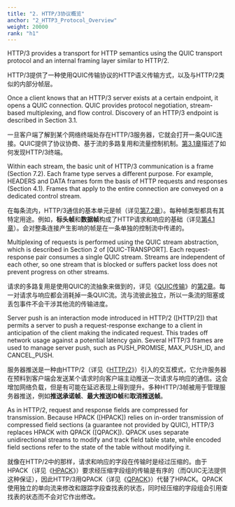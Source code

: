 ```yaml
---
title: "2. HTTP/3协议概览"
anchor: "2_HTTP3_Protocol_Overview"
weight: 20000
rank: "h1"
---
```


HTTP/3 provides a transport for HTTP semantics using the QUIC transport protocol and an internal framing layer similar to HTTP/2.

HTTP/3提供了一种使用QUIC传输协议的HTTP语义传输方式，以及与HTTP/2类似的内部分帧层。

Once a client knows that an HTTP/3 server exists at a certain endpoint, it opens a QUIC connection. QUIC provides protocol negotiation, stream-based multiplexing, and flow control. Discovery of an HTTP/3 endpoint is described in Section 3.1.

一旦客户端了解到某个网络终端处存在HTTP/3服务器，它就会打开一条QUIC连接。QUIC提供了协议协商、基于流的多路复用和流量控制机制。[第3.1章]()描述了如何发现HTTP/3终端。

Within each stream, the basic unit of HTTP/3 communication is a frame (Section 7.2). Each frame type serves a different purpose. For example, HEADERS and DATA frames form the basis of HTTP requests and responses (Section 4.1). Frames that apply to the entire connection are conveyed on a dedicated control stream.

在每条流内，HTTP/3通信的基本单元是帧（详见[第7.2章]()）。每种帧类型都具有其特定用途。例如，**标头帧**和**数据帧**构成了HTTP请求和响应的基础（详见[第4.1章]()）。会对整条连接产生影响的帧是在一条单独的控制流中传递的。

Multiplexing of requests is performed using the QUIC stream abstraction, which is described in Section 2 of [QUIC-TRANSPORT]. Each request-response pair consumes a single QUIC stream. Streams are independent of each other, so one stream that is blocked or suffers packet loss does not prevent progress on other streams.

请求的多路复用是使用QUIC的流抽象来做到的，详见《[QUIC传输]()》的[第2章]()。每一对请求与响应都会消耗掉一条QUIC流。流与流彼此独立，所以一条流的阻塞或丢包事件不会干涉其他流的传输进度。

Server push is an interaction mode introduced in HTTP/2 ([HTTP/2]) that permits a server to push a request-response exchange to a client in anticipation of the client making the indicated request. This trades off network usage against a potential latency gain. Several HTTP/3 frames are used to manage server push, such as PUSH_PROMISE, MAX_PUSH_ID, and CANCEL_PUSH.

服务器推送是一种由HTTP/2（详见《[HTTP/2]()》）引入的交互模式，它允许服务器在预料到客户端会发送某个请求时向客户端主动推送一次请求与响应的通信。这会增加网络负载，但是有可能在延迟表现上得到提升。多种HTTP/3帧被用于管理服务器推送，例如**推送承诺帧**、**最大推送ID帧**和**取消推送帧**。

As in HTTP/2, request and response fields are compressed for transmission. Because HPACK ([HPACK]) relies on in-order transmission of compressed field sections (a guarantee not provided by QUIC), HTTP/3 replaces HPACK with QPACK ([QPACK]). QPACK uses separate unidirectional streams to modify and track field table state, while encoded field sections refer to the state of the table without modifying it.

就像在HTTP/2中的那样，请求和响应的字段在传输时是经过压缩的。由于HPACK（详见《[HPACK]()》）要求经压缩字段组的传输是有序的（而QUIC无法提供这种保证），因此HTTP/3用QPACK（详见《[QPACK]()》）代替了HPACK。QPACK使用独立的单向流来修改和跟踪字段查找表的状态，同时经压缩的字段组会引用查找表的状态而不会对它作出修改。
